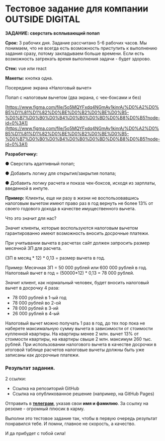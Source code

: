 # Тестовое задание для компании OUTSIDE DIGITAL

**ЗАДАНИЕ: сверстать всплывающий попап**

**Срок:** 3 рабочих дня. Задание рассчитано 5-6 рабочих часов. Мы понимаем, что не всегда есть возможность приступить к выполнению задания сразу, потому закладываем больше времени. Если есть возможность затрекать время выполнения задачи - будет здорово.

**Стек:** vue или react

**Макеты:** кнопка одна.

Посередине экрана «Налоговый вычет»

Попап с налоговым вычетом (два экрана, с чек-боксами и без)

[https://www.figma.com/file/5o5MQYFxdq4NGmAv1kinrA/%D0%A2%D0%B5%D1%81%D1%82%D0%BE%D0%B2%D0%BE%D0%B5-%D0%B7%D0%B0%D0%B4%D0%B0%D0%BD%D0%B8%D0%B5?node-id=0%3A1](https://www.figma.com/file/5o5MQYFxdq4NGmAv1kinrA/%D0%A2%D0%B5%D1%81%D1%82%D0%BE%D0%B2%D0%BE%D0%B5-%D0%B7%D0%B0%D0%B4%D0%B0%D0%BD%D0%B8%D0%B5?node-id=0%3A1)

**Разработчику:**

● Сверстать адаптивный попап;

● Добавить логику для открытия/закрытия попапа;

● Добавить логику расчета и показа чек-боксов, исходя из зарплаты, введенной в инпуте.

**Пример:** Клиенты, еще ни разу в жизни не воспользовавшись налоговым вычетом имеют право раз в год вернуть не более 13% от своего годового дохода в качестве имущественного вычета.

Что это значит для нас?

Значит клиенты, которые воспользуются налоговым вычетом гарантированно имеют возможность вносить досрочные платежи.

При учитывании вычета в расчетах сайт должен запросить размер месячной ЗП для расчета.

(ЗП в месяц * 12) * 0,13 = размер вычета в год.

Пример: Месячная ЗП = 50 000 рублей или 600 000 рублей в год. Налоговый вычет в год = (50000*12) * 0,13 = 78 000 рублей.

Значит клиент, как нормальный человек, будет вносить налоговый вычет в досрочку 4 раза:

- 78 000 рублей в 1-ый год
- 78 000 рублей во 2-ой
- 78 000 рублей в 3-ий
- 26 000 рублей в 4-ый

Налоговый вычет можно получать 1 раз в год, до тех пор пока не наберете максимальную сумму вычета в зависимости от стоимости купленной квартиры. На квартиры менее 2 млн. вычет 13% от стоимости квартиры, на квартиры свыше 2 млн. максимум 260 тыс. рублей. При использовании налогового вычета в качестве досрочки в итоговой таблице расчетов налоговые вычеты должны быть уже записаны как досрочные платежи.

### **Результат задания.**

2 ссылки:

- Ссылка на репозиторий GitHub
- Ссылка на опубликованное решение (например, на GitHub Pages)

Отправить в [**телеграм**](https://t.me/hey_od), указав свои **имя и фамилию**. За ссылку на резюме - огромный плюсик в карму.

Выполни это тестовое задание так, чтобы в первую очередь результат понравился тебе. И помни, главное не скорость, а качество.

И да прибудет с тобой сила!